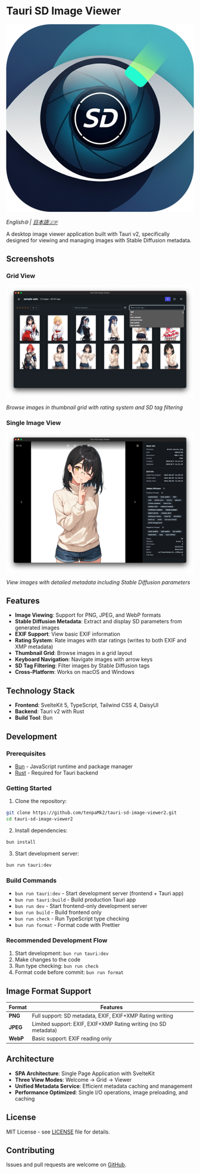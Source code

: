# Tauri SD Image Viewer

![icon](./src-tauri/icons/icon.png)

_English🌐 | [日本語🇯🇵](README.ja.md)_

A desktop image viewer application built with Tauri v2, specifically designed for viewing and managing images with Stable Diffusion metadata.

## Screenshots

### Grid View

![Grid View](images/sample-grid.png)

_Browse images in thumbnail grid with rating system and SD tag filtering_

### Single Image View

![Single Image View](images/sample-single.png)

_View images with detailed metadata including Stable Diffusion parameters_

## Features

- **Image Viewing**: Support for PNG, JPEG, and WebP formats
- **Stable Diffusion Metadata**: Extract and display SD parameters from generated images
- **EXIF Support**: View basic EXIF information
- **Rating System**: Rate images with star ratings (writes to both EXIF and XMP metadata)
- **Thumbnail Grid**: Browse images in a grid layout
- **Keyboard Navigation**: Navigate images with arrow keys
- **SD Tag Filtering**: Filter images by Stable Diffusion tags
- **Cross-Platform**: Works on macOS and Windows

## Technology Stack

- **Frontend**: SvelteKit 5, TypeScript, Tailwind CSS 4, DaisyUI
- **Backend**: Tauri v2 with Rust
- **Build Tool**: Bun

## Development

### Prerequisites

- [Bun](https://bun.sh/) - JavaScript runtime and package manager
- [Rust](https://rustup.rs/) - Required for Tauri backend

### Getting Started

1. Clone the repository:

```bash
git clone https://github.com/tenpaMk2/tauri-sd-image-viewer2.git
cd tauri-sd-image-viewer2
```

2. Install dependencies:

```bash
bun install
```

3. Start development server:

```bash
bun run tauri:dev
```

### Build Commands

- `bun run tauri:dev` - Start development server (frontend + Tauri app)
- `bun run tauri:build` - Build production Tauri app
- `bun run dev` - Start frontend-only development server
- `bun run build` - Build frontend only
- `bun run check` - Run TypeScript type checking
- `bun run format` - Format code with Prettier

### Recommended Development Flow

1. Start development: `bun run tauri:dev`
2. Make changes to the code
3. Run type checking: `bun run check`
4. Format code before commit: `bun run format`

## Image Format Support

| Format   | Features                                                        |
| -------- | --------------------------------------------------------------- |
| **PNG**  | Full support: SD metadata, EXIF, EXIF+XMP Rating writing        |
| **JPEG** | Limited support: EXIF, EXIF+XMP Rating writing (no SD metadata) |
| **WebP** | Basic support: EXIF reading only                                |

## Architecture

- **SPA Architecture**: Single Page Application with SvelteKit
- **Three View Modes**: Welcome → Grid → Viewer
- **Unified Metadata Service**: Efficient metadata caching and management
- **Performance Optimized**: Single I/O operations, image preloading, and caching

## License

MIT License - see [LICENSE](LICENSE) file for details.

## Contributing

Issues and pull requests are welcome on [GitHub](https://github.com/tenpaMk2/tauri-sd-image-viewer2/issues).
